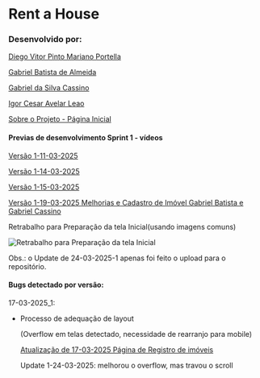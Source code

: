 # Rent a House

### Desenvolvido por:

[Diego Vitor Pinto Mariano Portella](https://github.com/diegovitorportella)

[Gabriel Batista de Almeida](https://github.com/GabrielBatistadeAlmeida)

[Gabriel da Silva Cassino](https://github.com/kasshinokun)

[Igor Cesar Avelar Leao](https://github.com/Igor-leao)

[Sobre o Projeto - Página Inicial](https://github.com/kasshinokun/Projeto-Integrado-Desenvolvimento-Movel/blob/main/Rent_a_House_App/)


#### Previas de desenvolvimento Sprint 1 - vídeos

 [Versão 1-11-03-2025](https://youtube.com/shorts/cTVmHEY7E44?si=hPk19S3dxK42wJA1)
 
 [Versão 1-14-03-2025](https://youtube.com/shorts/QjVhkhm4xPc?si=zLrbdjWetz8AhRfF)
 
 [Versão 1-15-03-2025](https://youtube.com/shorts/Qy8Njn8hKzE?si=1ZMVO77sXQHFtOZH)

 [Versão 1-19-03-2025 Melhorias e Cadastro de Imóvel Gabriel Batista e Gabriel Cassino](https://www.youtube.com/watch?v=Bnod7S_0inQ&list=PLBiA8fTn3ssumAiK2gg7J8_bXRNuP2DKf&index=2)
 
 Retrabalho para Preparação da tela Inicial(usando imagens comuns)
 
 ![Retrabalho para Preparação da tela Inicial](https://github.com/kasshinokun/Projeto-Integrado-Desenvolvimento-Movel/blob/main/Rent_a_House_App/Imagens_S1/8.png)

Obs.: o Update de 24-03-2025-1 apenas foi feito o upload para o repositório.

#### Bugs detectado por versão:

17-03-2025_1:

- Processo de adequação de layout

  (Overflow em telas detectado, necessidade de rearranjo para mobile)
  
   [Atualização de 17-03-2025 Página de Registro de imóveis](https://youtu.be/qtA02pSkzLM?si=XwOG-YthXZI0zo7F)

  Update 1-24-03-2025: melhorou o overflow, mas travou o scroll

